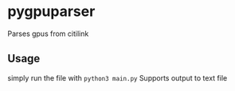 # pygpuparser
Parses gpus from citilink

## Usage

simply run the file with `python3 main.py`
Supports output to text file
